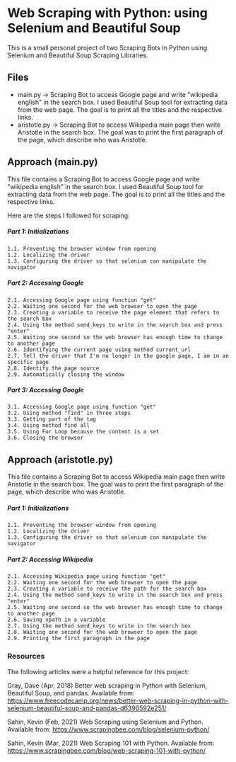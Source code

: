 # Web Scraping with Python: using Selenium and Beautiful Soup

This is a small personal project of two Scraping Bots in Python using Selenium and Beautiful Soup Scraping Libraries.

## Files

* main.py -> Scraping Bot to access Google page and write "wikipedia english" in the search box. I used Beautiful Soup tool for extracting data from the web page. The goal is to print all the titles and the respective links. 
* aristotle.py -> Scraping Bot to access Wikipedia main page then write Aristotle in the search box. The goal was to print the first paragraph of the page, which describe who was Aristotle. 

## Approach (main.py)  

This file contains a Scraping Bot to access Google page and write "wikipedia english" in the search box. I used Beautiful Soup tool for extracting data from the web page. The goal is to print all the titles and the respective links. 

Here are the steps I followed for scraping:

#####   Part 1: Initializations
    1.1. Preventing the browser window from opening
    1.2. Localizing the driver
    1.3. Configuring the driver so that selenium can manipulate the navigator

#####   Part 2: Accessing Google
    2.1. Accessing Google page using function "get"
    2.2. Waiting one second for the web browser to open the page
    2.3. Creating a variable to receive the page element that refers to the search box
    2.4. Using the method send_keys to write in the search box and press "enter"
    2.5. Waiting one second so the web browser has enough time to change to another page
    2.6. Identifying the current page using method current_url
    2.7. Tell the driver that I'm no longer in the google page, I am in an specific page
    2.8. Identify the page source
    2.9. Automatically closing the window


#####   Part 3: Accessing Google
    3.1. Accessing Google page using function "get"
    3.2. Using method "find" in three steps
    3.3. Getting part of the tag
    3.4. Using method find all
    3.5. Using For Loop because the content is a set
    3.6. Closing the browser 
    
## Approach (aristotle.py)  

This file contains a Scraping Bot to access Wikipedia main page then write Aristotle in the search box. The goal was to print the first paragraph of the page, which describe who was Aristotle. 

#####   Part 1: Initializations
    1.1. Preventing the browser window from opening
    1.2. Localizing the driver
    1.3. Configuring the driver so that selenium can manipulate the navigator

#####   Part 2: Accessing Wikipedia
    2.1. Accessing Wikipedia page using function "get"
    2.2. Waiting one second for the web browser to open the page
    2.3. Creating a variable to receive the path for the search box
    2.4. Using the method send_keys to write in the search box and press "enter"
    2.5. Waiting one second so the web browser has enough time to change to another page
    2.6. Saving xpath in a variable
    2.7. Using the method send_keys to write in the search box
    2.8. Waiting one second for the web browser to open the page
    2.9. Printing the first paragraph in the page
    

### Resources

 The following articles were a helpful reference for this project:

 Gray, Dave (Apr, 2018) Better web scraping in Python with Selenium, Beautiful Soup, and pandas. Available from: https://www.freecodecamp.org/news/better-web-scraping-in-python-with-selenium-beautiful-soup-and-pandas-d6390592e251/

 Sahin, Kevin (Feb, 2021) Web Scraping using Selenium and Python. Available from: https://www.scrapingbee.com/blog/selenium-python/

 Sahin, Kevin (Mar, 2021) Web Scraping 101 with Python. Available from: https://www.scrapingbee.com/blog/web-scraping-101-with-python/


